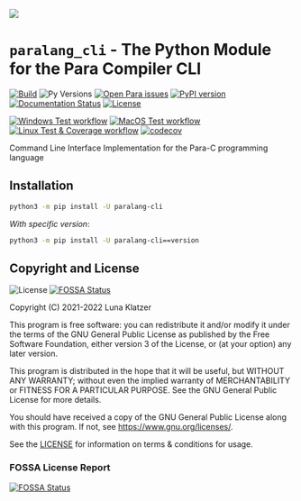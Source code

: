 ![](https://raw.githubusercontent.com/Para-Lang/Para/v0.1.dev7/img/para-banner.png)

# `paralang_cli` - The Python Module for the Para Compiler CLI

[![Build](https://img.shields.io/github/workflow/status/Para-Lang/Para/CodeQL?logo=github)](https://github.com/Para-Lang/Para-CLI/actions/workflows/codeql-analysis.yml)
![Py Versions](https://img.shields.io/pypi/pyversions/paralang-base.svg)
[![Open Para issues](https://img.shields.io/github/issues/Para-Lang/Para)](https://github.com/Para-Lang/Para/issues)
[![PyPI version](https://badge.fury.io/py/parac-ext-cli.svg)](https://badge.fury.io/py/parac-ext-cli)
[![Documentation Status](https://readthedocs.org/projects/para/badge/?version=latest)](https://para.readthedocs.io/en/latest/?badge=latest)
[![License](https://img.shields.io/github/license/Para-Lang/Para-CLI?color=cyan)](https://github.com/Para-Lang/Para-CLI/blob/main/LICENSE)

[![Windows Test workflow](https://github.com/Para-Lang/Para-CLI/actions/workflows/pytest-win.yml/badge.svg)](https://github.com/Para-Lang/Para-CLI/actions/workflows/pytest-win.yml)
[![MacOS Test workflow](https://github.com/Para-Lang/Para-CLI/actions/workflows/pytest-macos.yml/badge.svg)](https://github.com/Para-Lang/Para-CLI/actions/workflows/pytest-macos.yml)
[![Linux Test & Coverage workflow](https://github.com/Para-Lang/Para-CLI/actions/workflows/pytest-linux.yml/badge.svg)](https://github.com/Para-Lang/Para-CLI/actions/workflows/pytest-linux.yml)
[![codecov](https://codecov.io/gh/Para-Lang/Para-CLI/branch/main/graph/badge.svg?token=8I9XL1E7QR)](https://codecov.io/gh/Para-Lang/Para)

Command Line Interface Implementation for the Para-C programming language

## Installation

```bash
python3 -m pip install -U paralang-cli
```

*With specific version*:
```bash
python3 -m pip install -U paralang-cli==version
```

## Copyright and License

![License](https://img.shields.io/github/license/Para-Lang/Para?color=cyan)
[![FOSSA Status](https://app.fossa.com/api/projects/git%2Bgithub.com%2FPara-Lang%2FPara.svg?type=shield)](https://app.fossa.com/projects/git%2Bgithub.com%2FPara-Lang%2FPara?ref=badge_shield)

Copyright (C) 2021-2022 Luna Klatzer

This program is free software: you can redistribute it and/or modify it under
the terms of the GNU General Public License as published by the Free Software
Foundation, either version 3 of the License, or
(at your option) any later version.

This program is distributed in the hope that it will be useful, but WITHOUT ANY
WARRANTY; without even the implied warranty of MERCHANTABILITY or FITNESS FOR A
PARTICULAR PURPOSE. See the GNU General Public License for more details.

You should have received a copy of the GNU General Public License along with
this program. If not, see <https://www.gnu.org/licenses/>.

See the [LICENSE](./LICENSE) for information on terms & conditions for usage.

### FOSSA License Report

[![FOSSA Status](https://app.fossa.com/api/projects/git%2Bgithub.com%2FPara-Lang%2FPara.svg?type=large)](https://app.fossa.com/projects/git%2Bgithub.com%2FPara-Lang%2FPara?ref=badge_large)
